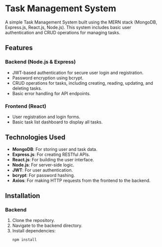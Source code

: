 # Task Management System

A simple Task Management System built using the MERN stack (MongoDB, Express.js, React.js, Node.js). This system includes basic user authentication and CRUD operations for managing tasks.

## Features

### Backend (Node.js & Express)
- JWT-based authentication for secure user login and registration.
- Password encryption using bcrypt.
- CRUD operations for tasks, including creating, reading, updating, and deleting tasks.
- Basic error handling for API endpoints.

### Frontend (React)
- User registration and login forms.
- Basic task list dashboard to display all tasks.

## Technologies Used
- **MongoDB**: For storing user and task data.
- **Express.js**: For creating RESTful APIs.
- **React.js**: For building the user interface.
- **Node.js**: For server-side logic.
- **JWT**: For user authentication.
- **bcrypt**: For password hashing.
- **Axios**: For making HTTP requests from the frontend to the backend.

## Installation

### Backend
1. Clone the repository.
2. Navigate to the backend directory.
3. Install dependencies:
   ```bash
   npm install
